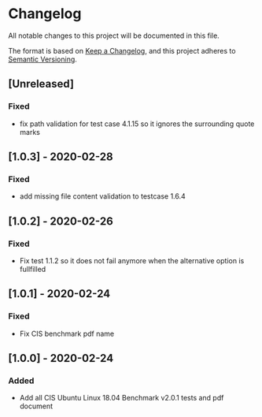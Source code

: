 # Changelog
All notable changes to this project will be documented in this file.

The format is based on [Keep a Changelog](https://keepachangelog.com/en/1.0.0/),
and this project adheres to [Semantic Versioning](https://semver.org/spec/v2.0.0.html).

## [Unreleased]

### Fixed
- fix path validation for test case 4.1.15 so it ignores the surrounding quote marks

## [1.0.3] - 2020-02-28
### Fixed
- add missing file content validation to testcase 1.6.4

## [1.0.2] - 2020-02-26
### Fixed
- Fix test 1.1.2 so it does not fail anymore when the alternative option is fullfilled

## [1.0.1] - 2020-02-24
### Fixed
- Fix CIS benchmark pdf name

## [1.0.0] - 2020-02-24
### Added
- Add all CIS Ubuntu Linux 18.04 Benchmark v2.0.1 tests and pdf document
